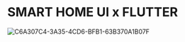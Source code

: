 # SMART HOME UI x FLUTTER

![C6A307C4-3A35-4CD6-BFB1-63B370A1B07F](https://user-images.githubusercontent.com/118524346/202871695-256c9c04-9450-4b02-b178-f91baa279527.jpg)
